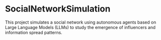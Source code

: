 # SocialNetworkSimulation
This project simulates a social network using autonomous agents based on Large Language Models (LLMs) to study the emergence of influencers and information spread patterns.
